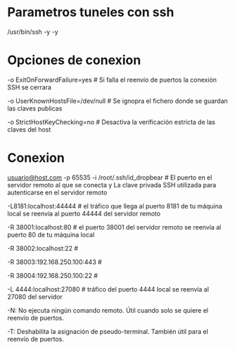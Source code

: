 
# Parametros tuneles con ssh 

/usr/bin/ssh -y -y 

# Opciones de conexion

-o ExitOnForwardFailure=yes		# Si falla el reenvío de puertos la conexión SSH se cerrara

-o UserKnownHostsFile=/dev/null		# Se ignopra el fichero donde se guardan las claves publicas

-o StrictHostKeyChecking=no		# Desactiva la verificación estricta de las claves del host

# Conexion

usuario@host.com -p 65535 -i /root/.ssh/id_dropbear  # El puerto en el servidor remoto al que se conecta y La clave privada SSH utilizada para autenticarse en el servidor remoto

-L8181:localhost:44444		# el tráfico que llega al puerto 8181 de tu máquina local se reenvía al puerto 44444 del servidor remoto

-R 38001:localhost:80		# el puerto 38001 del servidor remoto se reenvía al puerto 80 de tu máquina local

-R 38002:localhost:22		#

-R 38003:192.168.250.100:443	#

-R 38004:192.168.250.100:22	#

-L 4444:localhost:27080  	# tráfico del puerto 4444 local se reenvía al 27080 del servidor

-N: No ejecuta ningún comando remoto. Útil cuando solo se quiere el reenvío de puertos.

-T: Deshabilita la asignación de pseudo-terminal. También útil para el reenvío de puertos.
